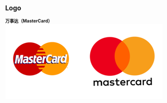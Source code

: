 ## Logo
**万事达（MasterCard）**
![](https://github.com/Twanjun/a-designer-prepares/blob/master/image/logo-mastercard-mobile.png)
